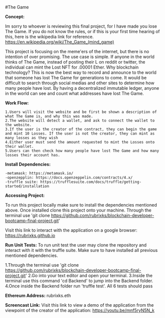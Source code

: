 #The Game

**Concept:**

Im sorry to whoever is reviewing this final project, for I have made you lose The Game.
If you do not know the rules, or if this is your first time hearing of this, here is the wikipedia link for reference.
https://en.wikipedia.org/wiki/The_Game_(mind_game)


This project is focusing on the meme'ers of the internet, but there is no intention of over promising.
The use case is simple. If anyone in the world thinks of The Game, instead of posting their L on reddit or twitter,
the individual can mint the Lost NFT for .00001 Ether.
Why blockchain technology? This is now the best way to record and announce to the world that someone has lost The Game for generations to come.
It would be difficult to search through social medias and other sites to determine how many people have lost. 
By having a decentralized immutable ledger, anyone in the world can see and count what addresses have lost The Game.

**Work Flow:**

	1.Users will visit the website and be first be shown a description of what The Game is, and why this was made. 
	2.The website will detect a wallet, and ask to connect the wallet to the website.
	3.If the user is the creator of the contract, they can begin the game and mint 10 Losses. If the user is not the creator, they can mint as many losses as they wish
	4.Either user must send the amount requested to mint the Losses onto their wallet.
	5.Users can then check how many people have lost The Game and how many losses their account has.

**Install Dependencies:**

	-metamask: https://metamask.io/
	-openzepplin: https://docs.openzeppelin.com/contracts/4.x/
	-truffle suite: https://trufflesuite.com/docs/truffle/getting-started/installation

**Accessing Project:**

To run this project locally make sure to install the dependencies mentioned above. Once installed clone this project onto your machine. Through the terminal use 'git clone https://github.com/rubrixks/blockchain-developer-bootcamp-final-project.git'


Visit this link to interact with the application on a google browser: https://rubrixks.github.io




**Run Unit Tests:**
To run unit test the user may clone the repository and interact with it with the truffle suite. Make sure to have installed all previous mentioned dependencies.

1.Through the terminal use 'git clone https://github.com/rubrixks/blockchain-developer-bootcamp-final-project.git'
2.Go into your text editor and open your terminal.
3.Inside the terminal use this command 'cd Backend' to jump into the Backend folder.
4.Once inside the Backend folder run 'truffle test'. All 6 tests should pass


**Ethereum Address:**
rubrixks.eth


**Screencast Link:**
Visit this link to view a demo of the application from the viewpoint of the creator of the application:
https://youtu.be/mnf5ryN5N_k
